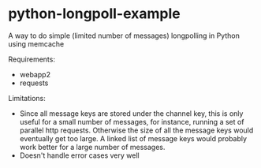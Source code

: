 python-longpoll-example
=======================

A way to do simple (limited number of messages) longpolling in Python using memcache

Requirements:

* webapp2
* requests

Limitations:

* Since all message keys are stored under the channel key, this is only useful for a small number of messages, for instance, running a set of parallel http requests.  Otherwise the size of all the message keys would eventually get too large.  A linked list of message keys would probably work better for a large number of messages.
* Doesn't handle error cases very well
